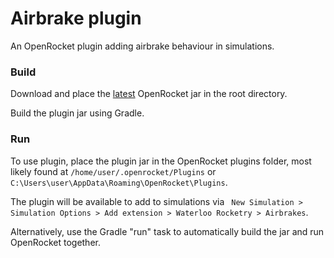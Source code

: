 # Airbrake plugin
An OpenRocket plugin adding airbrake behaviour in simulations.

### Build
Download and place the [latest](https://github.com/openrocket/openrocket/tags) OpenRocket jar in the root directory.

Build the plugin jar using Gradle.

### Run
To use plugin, place the plugin jar in the OpenRocket plugins folder, most likely found at ```/home/user/.openrocket/Plugins``` or ```C:\Users\user\AppData\Roaming\OpenRocket\Plugins```.

The plugin will be available to add to simulations via ``` New Simulation > Simulation Options > Add extension > Waterloo Rocketry > Airbrakes```.

Alternatively, use the Gradle "run" task to automatically build the jar and run OpenRocket together.